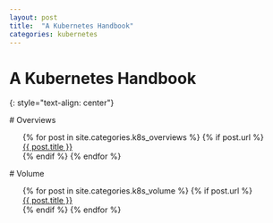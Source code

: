 ```yaml
---
layout: post
title:  "A Kubernetes Handbook"
categories: kubernetes
---
```


# A Kubernetes Handbook
{: style="text-align: center"}

<div markdown="1"># Overviews
<div>
  <ul style="list-style-type:none">
    {% for post in site.categories.k8s_overviews %}
      {% if post.url %}
         <li><a href="{{ post.url }}">{{ post.title }}</a></li>
      {% endif %}
     {% endfor %}
   </ul>

<div markdown="1"># Volume
<div>
  <ul style="list-style-type:none">
    {% for post in site.categories.k8s_volume %}
      {% if post.url %}
         <li><a href="{{ post.url }}">{{ post.title }}</a></li>
      {% endif %}
     {% endfor %}
   </ul>   